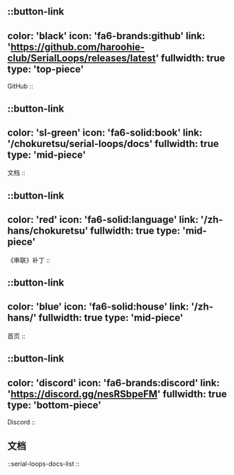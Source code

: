 ::button-link
---
color: 'black'
icon: 'fa6-brands:github'
link: 'https://github.com/haroohie-club/SerialLoops/releases/latest'
fullwidth: true
type: 'top-piece'
---
GitHub
::

::button-link
---
color: 'sl-green'
icon: 'fa6-solid:book'
link: '/chokuretsu/serial-loops/docs'
fullwidth: true
type: 'mid-piece'
---
文档
::

::button-link
---
color: 'red'
icon: 'fa6-solid:language'
link: '/zh-hans/chokuretsu'
fullwidth: true
type: 'mid-piece'
---
《串联》补丁
::

::button-link
---
color: 'blue'
icon: 'fa6-solid:house'
link: '/zh-hans/'
fullwidth: true
type: 'mid-piece'
---
首页
::

::button-link
---
color: 'discord'
icon: 'fa6-brands:discord'
link: 'https://discord.gg/nesRSbpeFM'
fullwidth: true
type: 'bottom-piece'
---
Discord
::

## 文档
::serial-loops-docs-list
::